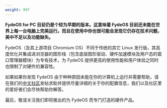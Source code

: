 ```yaml
---
weight: 997
---
```

**FydeOS for PC 目前仍是个较为早期的版本。这意味着 FydeOS 目前还未能在世界上每一台电脑上完美运行。而且在使用中你也很可能会发现它仍存在技术问题，美中不足以及功能缺失。**

FydeOS（及其上游项目 Chromium OS）不同于传统的其它 Linux 发行版，其高度优化并集成进浏览器的图形栈（包含底层图形驱动、硬件加速模块及用户态的窗口管理器模块）为专有技术，为 FydeOS 提供更高的使用性能和用户体验之同时也限制了对硬件的兼容性。

如果如果你发现 FydeOS 由于种种原因未能在你的计算机上运行并需要帮助，请在我们的[中文社区](https://fydeos.com/community/)发帖求助并提供尽量详细的关于你的配置信息，我们以及社区里的爱好者们会尽快帮助你解答。

最后，敬请关注我们即将推出的为 FydeOS 而专门打造的硬件产品。